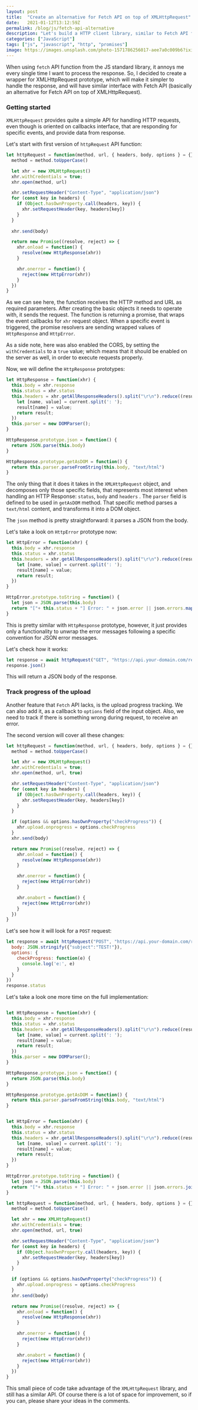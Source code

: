 ```yaml
---
layout: post
title:  "Create an alternative for Fetch API on top of XMLHttpRequest"
date:   2021-01-12T13:12:59Z
permalink: /blog/js/fetch-api-alternative
description: "Let's build a HTTP client library, similar to Fetch API function, on top of XMLHttpRequest"
categories: ["JavaScript"]
tags: ["js", "javascript", "http", "promises"]
image: https://images.unsplash.com/photo-1571786256017-aee7a0c009b6?ixid=MXwxMjA3fDB8MHxwaG90by1wYWdlfHx8fGVufDB8fHw%3D&ixlib=rb-1.2.1&auto=format&fit=crop&w=1850&h=750&q=80
---
```



When using `fetch` API function from the JS standard library, it annoys me every single time I want to process the response. So, I decided to create a wrapper for XMLHttpRequest prototype, which will make it simpler to handle the response, and will have similar interface with Fetch API (basically an alternative for Fetch API on top of XMLHttpRequest).

### Getting started

`XMLHttpRequest` provides quite a simple API for handling HTTP requests, even though is oriented on callbacks interface, that are responding for specific events, and provide data from response.

Let's start with first version of `httpRequest` API function:

```js
let httpRequest = function(method, url, { headers, body, options } = {}) {
  method = method.toUpperCase()

  let xhr = new XMLHttpRequest()
  xhr.withCredentials = true;
  xhr.open(method, url)

  xhr.setRequestHeader("Content-Type", "application/json")
  for (const key in headers) {
    if (Object.hasOwnProperty.call(headers, key)) {
      xhr.setRequestHeader(key, headers[key])
    }
  }
  
  xhr.send(body)

  return new Promise((resolve, reject) => {
    xhr.onload = function() {
      resolve(new HttpResponse(xhr))
    }

    xhr.onerror = function() {
      reject(new HttpError(xhr))
    }
  })
}
```

As we can see here, the function receives the HTTP method and URL as required parameters. After creating the basic objects it needs to operate with, it sends the request. The function is returning a promise, that wraps the event callbacks for `xhr` request object. When a specific event is triggered, the promise resolvers are sending wrapped values of `HttpResponse` and `HttpError`.

As a side note, here was also enabled the CORS, by setting the `withCredentials` to a `true` value; which means that it should be enabled on the server as well, in order to execute requests properly.

Now, we will define the `HttpResponse` prototypes:

```javascript
let HttpResponse = function(xhr) {
  this.body = xhr.response
  this.status = xhr.status
  this.headers = xhr.getAllResponseHeaders().split("\r\n").reduce((result, current) => {
    let [name, value] = current.split(': ');
    result[name] = value;
    return result;
  })
  this.parser = new DOMParser();
}

HttpResponse.prototype.json = function() {
  return JSON.parse(this.body)
}

HttpResponse.prototype.getAsDOM = function() {
  return this.parser.parseFromString(this.body, "text/html")
}
```

The only thing that it does it takes in the `XMLHttpRequest` object, and decomposes only those specific fields, that represents most interest when handling an HTTP Response: `status`, `body` and `headers` . The `parser` field is defined to be used in `getAsDOM` method. That specific method parses a `text/html` content, and transforms it into a DOM object.

The `json` method is pretty straightforward: it parses a JSON from the body.

Let's take a look on `HttpError` prototype now: 

```javascript
let HttpError = function(xhr) {
  this.body = xhr.response
  this.status = xhr.status
  this.headers = xhr.getAllResponseHeaders().split("\r\n").reduce((result, current) => {
    let [name, value] = current.split(': ');
    result[name] = value;
    return result;
  })
}

HttpError.prototype.toString = function() {
  let json = JSON.parse(this.body)
  return "["+ this.status + "] Error: " + json.error || json.errors.map(e => e.message).join(", ")
}
```

This is pretty similar with `HttpResponse` prototype, however, it just provides only a functionality to unwrap the error messages following a specific convention for JSON error messages.

Let's check how it works:

```js
let response = await httpRequest("GET", "https://api.your-domain.com/resource/1")
response.json()
```

This will return a JSON body of the response. 

### Track progress of the upload

Another feature that `Fetch` API lacks, is the upload progress tracking. We can also add it, as a callback to `options` field of the input object. Also, we need to track if there is something wrong during request, to receive an error.

The second version will cover all these changes:

```js
let httpRequest = function(method, url, { headers, body, options } = {}) {
  method = method.toUpperCase()

  let xhr = new XMLHttpRequest()
  xhr.withCredentials = true;
  xhr.open(method, url, true)

  xhr.setRequestHeader("Content-Type", "application/json")
  for (const key in headers) {
    if (Object.hasOwnProperty.call(headers, key)) {
      xhr.setRequestHeader(key, headers[key])
    }
  }

  if (options && options.hasOwnProperty("checkProgress")) {
    xhr.upload.onprogress = options.checkProgress
  }
  xhr.send(body)

  return new Promise((resolve, reject) => {
    xhr.onload = function() {
      resolve(new HttpResponse(xhr))
    }

    xhr.onerror = function() {
      reject(new HttpError(xhr))
    }

    xhr.onabort = function() {
      reject(new HttpError(xhr))
    }
  })
}
```


Let's see how it will look for a `POST` request:

```js
let response = await httpRequest("POST", "https://api.your-domain.com/resource", {
  body: JSON.stringify({"subject":"TEST!"}),
  options: {
    checkProgress: function(e) {
      console.log('e:', e)
    }
  }
})
response.status
```


Let's take a look one more time on the full implementation:

```javascript

let HttpResponse = function(xhr) {
  this.body = xhr.response
  this.status = xhr.status
  this.headers = xhr.getAllResponseHeaders().split("\r\n").reduce((result, current) => {
    let [name, value] = current.split(': ');
    result[name] = value;
    return result;
  })
  this.parser = new DOMParser();
}

HttpResponse.prototype.json = function() {
  return JSON.parse(this.body)
}

HttpResponse.prototype.getAsDOM = function() {
  return this.parser.parseFromString(this.body, "text/html")
}


let HttpError = function(xhr) {
  this.body = xhr.response
  this.status = xhr.status
  this.headers = xhr.getAllResponseHeaders().split("\r\n").reduce((result, current) => {
    let [name, value] = current.split(': ');
    result[name] = value;
    return result;
  })
}

HttpError.prototype.toString = function() {
  let json = JSON.parse(this.body)
  return "["+ this.status + "] Error: " + json.error || json.errors.join(", ")
}

let httpRequest = function(method, url, { headers, body, options } = {}) {
  method = method.toUpperCase()

  let xhr = new XMLHttpRequest()
  xhr.withCredentials = true;
  xhr.open(method, url, true)

  xhr.setRequestHeader("Content-Type", "application/json")
  for (const key in headers) {
    if (Object.hasOwnProperty.call(headers, key)) {
      xhr.setRequestHeader(key, headers[key])
    }
  }

  if (options && options.hasOwnProperty("checkProgress")) {
    xhr.upload.onprogress = options.checkProgress
  }
  xhr.send(body)

  return new Promise((resolve, reject) => {
    xhr.onload = function() {
      resolve(new HttpResponse(xhr))
    }

    xhr.onerror = function() {
      reject(new HttpError(xhr))
    }

    xhr.onabort = function() {
      reject(new HttpError(xhr))
    }
  })
}
```


This small piece of code take advantage of the `XMLHttpRequest` library, and still has a similar API. Of course there is a lot of space for improvement, so if you can, please share your ideas in the comments.